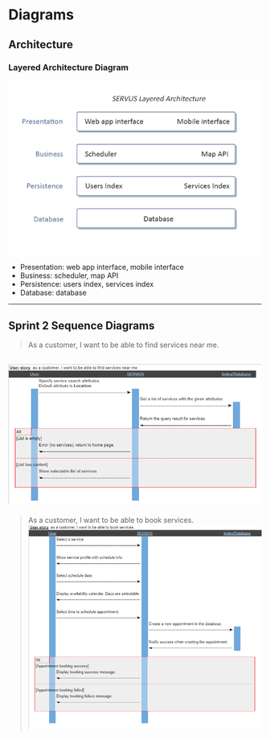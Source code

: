 # Diagrams

## Architecture

### Layered Architecture Diagram

![Layered Architecture Diagram](layered_architecture.png)

-   Presentation: web app interface, mobile interface
-   Business: scheduler, map API
-   Persistence: users index, services index
-   Database: database

---

## Sprint 2 Sequence Diagrams

> As a customer, I want to be able to find services near me.

## ![User Story 1](us_sequence_diagram_1.png)

> As a customer, I want to be able to book services.
> ![User Story 2](us_sequence_diagram_2.png)

